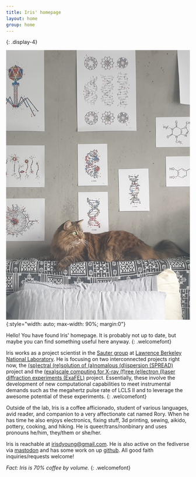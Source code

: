 ```yaml
---
title: Iris' homepage
layout: home
group: home
---
```


<div class="row">
<div class="jumbotron h-100">
<div class="col-sm-6">
{: .display-4}
<br>

![my photogenic cat Rory against a background of art](static/img/art/Rory_headboard_and_art.jpg){:style="width: auto; max-width: 90%; margin:0"}
</div>
<div class="col">

Hello! You have found Iris' homepage. It is probably not up to date, but maybe you can find something useful here anyway.
{: .welcomefont}

Iris works as a project scientist in the [Sauter group](https://biosciences.lbl.gov/profiles/nicholas-sauter/) at [Lawrence Berkeley National Laboratory](https://www.lbl.gov/). He is focusing on two interconnected projects right now, the [(sp)ectral (re)solution of (a)nomalous (d)ispersion (SPREAD)](http://dx.doi.org/10.1107/S2059798320000418) project and the [(exa)scale computing for X-ray (f)ree (e)lectron (l)aser diffraction experiments (ExaFEL)](https://www.exascaleproject.org/research-project/exafel/) project. Essentially, these involve the development of new computational capabilities to meet instrumental demands such as the megahertz pulse rate of LCLS II and to leverage the awesome potential of these experiments.
{: .welcomefont}

Outside of the lab, Iris is a coffee afficionado, student of various languages, avid reader, and companion to a very affectionate cat named Rory. When he has time he also enjoys electronics, fixing stuff, 3d printing, sewing, aikido, pottery, cooking, and hiking. He is queer/trans/nonbinary and uses pronouns he/him, they/them or she/her.

Iris is reachable at [irisdyoung@gmail.com](mailto:irisdyoung@gmail.com). He is also active on the fediverse via <a rel="me" href="https://struct.bio/@irisvirus">mastodon</a> and has some work on up [github](http://github.com/irisdyoung). All good faith inquiries/requests welcome!

_Fact: Iris is 70% coffee by volume._
{: .welcomefont}

</div>
</div>
</div>
